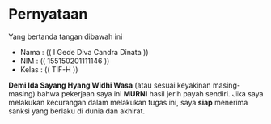 # Pernyataan

Yang bertanda tangan dibawah ini

* Nama : (( I Gede Diva Candra Dinata ))
* NIM : (( 155150201111146 ))
* Kelas : (( TIF-H ))

**Demi Ida Sayang Hyang Widhi Wasa** (atau sesuai keyakinan masing-masing) bahwa pekerjaan saya ini **MURNI** hasil jerih payah sendiri. Jika saya melakukan kecurangan dalam melakukan tugas ini, saya **siap** menerima sanksi yang berlaku di dunia dan akhirat.
